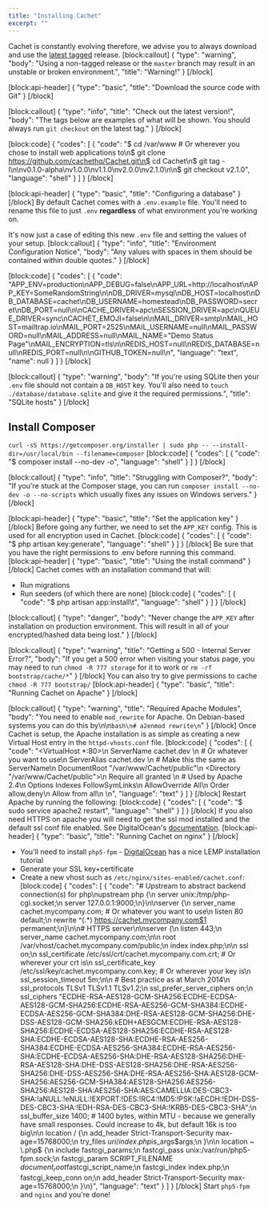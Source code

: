 ```yaml
---
title: "Installing Cachet"
excerpt: ""
---
```

Cachet is constantly evolving therefore, we advise you to always download and use the [latest tagged](https://github.com/CachetHQ/Cachet/releases/latest) release.
[block:callout]
{
  "type": "warning",
  "body": "Using a non-tagged release or the `master` branch may result in an unstable or broken environment.",
  "title": "Warning!"
}
[/block]

[block:api-header]
{
  "type": "basic",
  "title": "Download the source code with Git"
}
[/block]

[block:callout]
{
  "type": "info",
  "title": "Check out the latest version!",
  "body": "The tags below are examples of what will be shown. You should always run `git checkout` on the latest tag."
}
[/block]

[block:code]
{
  "codes": [
    {
      "code": "$ cd /var/www # Or wherever you chose to install web applications to\n$ git clone https://github.com/cachethq/Cachet.git\n$ cd Cachet\n$ git tag -l\n\nv0.1.0-alpha\nv1.0.0\nv1.1.0\nv2.0.0\nv2.1.0\n\n$ git checkout v2.1.0",
      "language": "shell"
    }
  ]
}
[/block]

[block:api-header]
{
  "type": "basic",
  "title": "Configuring a database"
}
[/block]
By default Cachet comes with a `.env.example` file. You'll need to rename this file to just `.env` **regardless** of what environment you're working on.

It's now just a case of editing this new `.env` file and setting the values of your setup.
[block:callout]
{
  "type": "info",
  "title": "Environment Configuration Notice",
  "body": "Any values with spaces in them should be contained within double quotes."
}
[/block]

[block:code]
{
  "codes": [
    {
      "code": "APP_ENV=production\nAPP_DEBUG=false\nAPP_URL=http://localhost\nAPP_KEY=SomeRandomString\n\nDB_DRIVER=mysql\nDB_HOST=localhost\nDB_DATABASE=cachet\nDB_USERNAME=homestead\nDB_PASSWORD=secret\nDB_PORT=null\n\nCACHE_DRIVER=apc\nSESSION_DRIVER=apc\nQUEUE_DRIVER=sync\nCACHET_EMOJI=false\n\nMAIL_DRIVER=smtp\nMAIL_HOST=mailtrap.io\nMAIL_PORT=2525\nMAIL_USERNAME=null\nMAIL_PASSWORD=null\nMAIL_ADDRESS=null\nMAIL_NAME=\"Demo Status Page\"\nMAIL_ENCRYPTION=tls\n\nREDIS_HOST=null\nREDIS_DATABASE=null\nREDIS_PORT=null\n\nGITHUB_TOKEN=null\n",
      "language": "text",
      "name": null
    }
  ]
}
[/block]

[block:callout]
{
  "type": "warning",
  "body": "If you're using SQLite then your `.env` file should not contain a `DB_HOST` key. You'll also need to `touch ./database/database.sqlite` and give it the required permissions.",
  "title": "SQLite hosts"
}
[/block]
## Install Composer

`curl -sS https://getcomposer.org/installer | sudo php -- --install-dir=/usr/local/bin --filename=composer`
[block:code]
{
  "codes": [
    {
      "code": "$ composer install --no-dev -o",
      "language": "shell"
    }
  ]
}
[/block]

[block:callout]
{
  "type": "info",
  "title": "Struggling with Composer?",
  "body": "If you're stuck at the Composer stage, you can run `composer install --no-dev -o --no-scripts` which usually fixes any issues on Windows servers."
}
[/block]

[block:api-header]
{
  "type": "basic",
  "title": "Set the application key"
}
[/block]
Before going any further, we need to set the `APP_KEY` config. This is used for all encryption used in Cachet.
[block:code]
{
  "codes": [
    {
      "code": "$ php artisan key:generate",
      "language": "shell"
    }
  ]
}
[/block]
Be sure that you have the right permissions to .env before running this command. 
[block:api-header]
{
  "type": "basic",
  "title": "Using the install command"
}
[/block]
Cachet comes with an installation command that will:

- Run migrations
- Run seeders (of which there are none)
[block:code]
{
  "codes": [
    {
      "code": "$ php artisan app:install\t",
      "language": "shell"
    }
  ]
}
[/block]

[block:callout]
{
  "type": "danger",
  "body": "Never change the `APP_KEY` after installation on production environment. This will result in all of your encrypted/hashed data being lost."
}
[/block]

[block:callout]
{
  "type": "warning",
  "title": "Getting a 500 - Internal Server Error?",
  "body": "If you get a 500 error when visiting your status page, you may need to run `chmod -R 777 storage` for it to work or `rm -rf bootstrap/cache/*`"
}
[/block]
You can also try to give permissions to cache `chmod -R 777 bootstrap/`
[block:api-header]
{
  "type": "basic",
  "title": "Running Cachet on Apache"
}
[/block]

[block:callout]
{
  "type": "warning",
  "title": "Required Apache Modules",
  "body": "You need to enable `mod_rewrite` for Apache. On Debian-based systems you can do this by\n\n```bash\n# a2enmod rewrite\n```"
}
[/block]
Once Cachet is setup, the Apache installation is as simple as creating a new Virtual Host entry in the `httpd-vhosts.conf` file.
[block:code]
{
  "codes": [
    {
      "code": "<VirtualHost *:80>\n    ServerName cachet.dev \n    # Or whatever you want to use\n    ServerAlias cachet.dev \n    # Make this the same as ServerName\n    DocumentRoot \"/var/www/Cachet/public\"\n    <Directory \"/var/www/Cachet/public\">\n        Require all granted \n        # Used by Apache 2.4\n        Options Indexes FollowSymLinks\n        AllowOverride All\n        Order allow,deny\n        Allow from all\n    </Directory>\n</VirtualHost>",
      "language": "text"
    }
  ]
}
[/block]
Restart Apache by running the following:
[block:code]
{
  "codes": [
    {
      "code": "$ sudo service apache2 restart",
      "language": "shell"
    }
  ]
}
[/block]
If you also need HTTPS on apache you will need to get the ssl mod installed and the default ssl conf file enabled.  See  DigitalOcean's [documentation](https://www.digitalocean.com/community/tutorials/how-to-create-a-ssl-certificate-on-apache-for-ubuntu-14-04). 
[block:api-header]
{
  "type": "basic",
  "title": "Running Cachet on nginx"
}
[/block]
- You'll need to install `php5-fpm` - [DigitalOcean](https://www.digitalocean.com/community/tutorials/how-to-install-linux-nginx-mysql-php-lemp-stack-on-ubuntu-12-04) has a nice LEMP installation tutorial
- Generate your SSL key+certificate
- Create a new vhost such as `/etc/nginx/sites-enabled/cachet.conf`:
[block:code]
{
  "codes": [
    {
      "code": "# Upstream to abstract backend connection(s) for php\nupstream php {\n    server unix:/tmp/php-cgi.socket;\n    server 127.0.0.1:9000;\n}\n\nserver {\n    server_name  cachet.mycompany.com; # Or whatever you want to use\n    listen 80 default;\n    rewrite ^(.*) https://cachet.mycompany.com$1 permanent;\n}\n\n# HTTPS server\n\nserver {\n    listen 443;\n    server_name cachet.mycompany.com;\n\n    root /var/vhost/cachet.mycompany.com/public;\n    index index.php;\n\n    ssl on;\n    ssl_certificate /etc/ssl/crt/cachet.mycompany.com.crt; # Or wherever your crt is\n    ssl_certificate_key /etc/ssl/key/cachet.mycompany.com.key; # Or wherever your key is\n    ssl_session_timeout 5m;\n\n    # Best practice as at March 2014\n    ssl_protocols TLSv1 TLSv1.1 TLSv1.2;\n    ssl_prefer_server_ciphers on;\n    ssl_ciphers \"ECDHE-RSA-AES128-GCM-SHA256:ECDHE-ECDSA-AES128-GCM-SHA256:ECDHE-RSA-AES256-GCM-SHA384:ECDHE-ECDSA-AES256-GCM-SHA384:DHE-RSA-AES128-GCM-SHA256:DHE-DSS-AES128-GCM-SHA256:kEDH+AESGCM:ECDHE-RSA-AES128-SHA256:ECDHE-ECDSA-AES128-SHA256:ECDHE-RSA-AES128-SHA:ECDHE-ECDSA-AES128-SHA:ECDHE-RSA-AES256-SHA384:ECDHE-ECDSA-AES256-SHA384:ECDHE-RSA-AES256-SHA:ECDHE-ECDSA-AES256-SHA:DHE-RSA-AES128-SHA256:DHE-RSA-AES128-SHA:DHE-DSS-AES128-SHA256:DHE-RSA-AES256-SHA256:DHE-DSS-AES256-SHA:DHE-RSA-AES256-SHA:AES128-GCM-SHA256:AES256-GCM-SHA384:AES128-SHA256:AES256-SHA256:AES128-SHA:AES256-SHA:AES:CAMELLIA:DES-CBC3-SHA:!aNULL:!eNULL:!EXPORT:!DES:!RC4:!MD5:!PSK:!aECDH:!EDH-DSS-DES-CBC3-SHA:!EDH-RSA-DES-CBC3-SHA:!KRB5-DES-CBC3-SHA\";\n    ssl_buffer_size 1400; # 1400 bytes, within MTU - because we generally have small responses. Could increase to 4k, but default 16k is too big\n\n    location / {\n        add_header Strict-Transport-Security max-age=15768000;\n        try_files $uri /index.php$is_args$args;\n    }\n\n    location ~ \\.php$ {\n                include fastcgi_params;\n                fastcgi_pass unix:/var/run/php5-fpm.sock;\n                fastcgi_param SCRIPT_FILENAME $document_root$fastcgi_script_name;\n                fastcgi_index index.php;\n                fastcgi_keep_conn on;\n                add_header Strict-Transport-Security max-age=15768000;\n    }\n}",
      "language": "text"
    }
  ]
}
[/block]
Start `php5-fpm` and `nginx` and you're done!